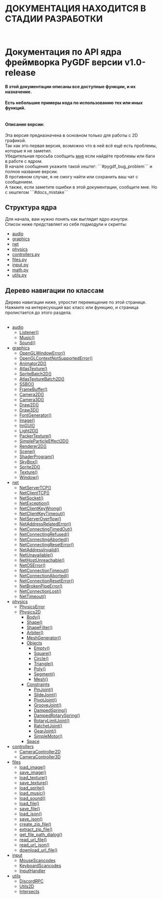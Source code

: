 # ДОКУМЕНТАЦИЯ НАХОДИТСЯ В СТАДИИ РАЗРАБОТКИ

</br>

# Документация по API ядра фреймворка PyGDF версии v1.0-release

#### В этой документации описаны все доступные функции, и их назначение.
#### Есть небольшие примеры кода по использованию тех или иных функций.</br></br>

#### Описание версии:
Эта версия предназначена в основном только для работы с 2D графикой.</br>
Так как это первая версия, возможно что в ней всё ещё есть проблемы, которые я не заметил.</br>
Убедительная просьба сообщить [мне](https://t.me/mr_lukov) если найдёте проблемы или баги в работе с ядром.</br>
В начале сообщения укажите такой хештег: \`\`\`#pygdf_bug_problem\`\`\` и полное название версии.</br>
В противном случае, я не смогу найти или сохранить ваш чат с сообщением.</br>
А также, если заметите ошибки в этой документации, сообщите мне. Но с хештегом \`\`\`#docs_mistake\`\`\`

## Структура ядра
Для начала, вам нужно понять как выглядит ядро изнутри.</br>
Список ниже представляет из себя подмодули и скрипты:
- [audio](#audio)
- [graphics](#graphics)
- [net](#net)
- [physics](#physics)
- [controllers.py]( #controllers)
- [files.py](       #files)
- [input.py](       #input)
- [math.py](        #math)
- [utils.py](       #utils)

## Дерево навигации по классам
Дерево навигации ниже, упростит перемещение по этой странице.</br>
Нажмите на интересующий вас класс или функцию, и страница пролистается до этого раздела.</br>
</br>

- [audio](#audio)
    - [Listener()](#audio-listener)
    - [Music()](#audio-music)
    - [Sound()](#audio-sound)
- [graphics](#graphics)
    - [OpenGLWindowError()](              #graphics-exception)
    - [OpenGLContextNotSupportedError()]( #graphics-exception)
    - [Animator2D()](                     #graphics-animator)
    - [AtlasTexture()](                   #graphics-atlas)
    - [SpriteBatch2D()](                  #graphics-batch-sprite)
    - [AtlasTextureBatch2D()](            #graphics-batch-atlas)
    - [SSBO()](                           #graphics-buffers-ssbo)
    - [FrameBuffer()](                    #graphics-buffers-fb)
    - [Camera2D()](                       #graphics-camera-2d)
    - [Camera3D()](                       #graphics-camera-3d)
    - [Draw2D()](                         #graphics-draw-2d)
    - [Draw3D()](                         #graphics-draw-3d)
    - [FontGenerator()](                  #graphics-font-generator)
    - [Image()](                          #graphics-image)
    - [ImGUI()](                          #graphics-imgui)
    - [Light2D()](                        #graphics-light-2d)
    - [PackerTexture()](                  #graphics-packer-texture)
    - [SimpleParticleEffect2D()](         #graphics-simple-particle-effect-2d)
    - [Renderer2D()](                     #graphics-renderer-2d)
    - [Scene()](                          #graphics-scene)
    - [ShaderProgram()](                  #graphics-shader-program)
    - [SkyBox()](                         #graphics-skybox)
    - [Sprite2D()](                       #graphics-sprite-2d)
    - [Texture()](                        #graphics-texture)
    - [Window()](                         #graphics-window)
- [net](#net)
    - [NetServerTCP()](                   #net-server-tcp)
    - [NetClientTCP()](                   #net-client-tcp)
    - [NetSocket()](                      #net-socket)
    - [NetException()](                   #net-exception)
    - [NetClientKeyWrong()](              #net-exception-key-wrong)
    - [NetClientKeyTimeout()](            #net-exception-key-timeout)
    - [NetServerOverflow()](              #net-exception-server-overflow)
    - [NetAddressRelatedError()](         #net-exception-address-related-error)
    - [NetConnectingTimedOut()](          #net-exception-connecting-timedout)
    - [NetConnectingRefused()](           #net-exception-connecting-refused)
    - [NetConnectingAborted()](           #net-exception-connecting-aborted)
    - [NetConnectingResetError()](        #net-exception-connecting-reset-error)
    - [NetAddressInvalid()](              #net-exception-address-invalid)
    - [NetUnavailable()](                 #net-exception-unavailable)
    - [NetHostUnreachable()](             #net-exception-host-unavailable)
    - [NetOSError()](                     #net-exception-os-error)
    - [NetConnectionTimeout()](           #net-exception-connection-timeout)
    - [NetConnectionAborted()](           #net-exception-connection-aborted)
    - [NetConnectionResetError()](        #net-exception-connection-reset-error)
    - [NetBrokenPipeError()](             #net-exception-broken-pipe-error)
    - [NetConnectionLost()](              #net-exception-connection-lost)
    - [NetTimeout()](                     #net-exception-timeout)
- [physics](#physics)
    - [PhysicsError](                     #physics-error)
    - [Physics2D](                        #physics-2d)
        - [Body()](                       #physics-2d-body)
        - [Shape()](                      #physics-2d-shape)
        - [ShapeFilter()](                #physics-2d-shape-filter)
        - [Arbiter()](                    #physics-2d-arbiter)
        - [MeshGenerator()](              #physics-2d-mesh-generator)
        - [Objects](                      #physics-2d-objects)
            - [Empty()](                  #physics-2d-empty)
            - [Square()](                 #physics-2d-square)
            - [Circle()](                 #physics-2d-circle)
            - [Triangle()](               #physics-2d-triangle)
            - [Poly()](                   #physics-2d-poly)
            - [Segment()](                #physics-2d-segment)
            - [Mesh()](                   #physics-2d-mesh)
        - [Constraints](                  #physics-2d-constraints)
            - [PinJoint()](               #physics-2d-pinjoint)
            - [SlideJoint()](             #physics-2d-slidejoint)
            - [PivotJoint()](             #physics-2d-pivotjoint)
            - [GrooveJoint()](            #physics-2d-groovejoint)
            - [DampedSpring()](           #physics-2d-dampedjoint)
            - [DampedRotarySpring()](     #physics-2d-dampedrotatyjoint)
            - [RotaryLimitJoint()](       #physics-2d-rotatylimitjoint)
            - [RatchetJoint()](           #physics-2d-ratchetjoint)
            - [GearJoint()](              #physics-2d-gearjoint)
            - [SimpleMotor()](            #physics-2d-simplemotor)
        - [Space](                        #physics-2d-space)
- [controllers](#controllers)
    - [CameraController2D](               #controllers.cameracontroller-2d)
    - [CameraController3D](               #controllers.cameracontroller-3d)
- [files](#files)
    - [load_image()](                     #files-load-image)
    - [save_image()](                     #files-save-image)
    - [load_texture()](                   #files-load-texture)
    - [save_texture()](                   #files-save-texture)
    - [load_sprite()](                    #files-load-sprite)
    - [load_music()](                     #files-load-music)
    - [load_sound()](                     #files-load-sound)
    - [load_file()](                      #files-load-file)
    - [save_file()](                      #files-save-file)
    - [load_json()](                      #files-load-json)
    - [save_json()](                      #files-save-json)
    - [create_zip_file()](                #files-create-zip-file)
    - [extract_zip_file()](               #files-extract-zip-file)
    - [get_file_path_dialog()](           #files-get-file-path-dialog)
    - [read_url_file()](                  #files-read-url-file)
    - [read_url_json()](                  #files-read-url-json)
    - [download_url_file()](              #files-download-url-file)
- [input](#input)
    - [MouseScancodes](                   #input-mousescancodes)
    - [KeyboardScancodes](                #input-keyboardscancodes)
    - [InputHandler](                     #input-inputhandler)
- [utils](#utils)
    - [DiscordRPC](                       #utils-discord-rpc)
    - [Utils2D](                          #utils-utils-2d)
    - [Intersects](                       #utils-intersects)

<section id="audio"><p>
</p></section>
